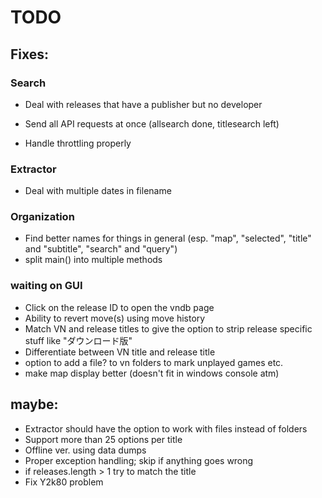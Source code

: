 # TODO

## Fixes:

### Search

- Deal with releases that have a publisher but no developer

- Send all API requests at once (allsearch done, titlesearch left)
- Handle throttling properly

### Extractor

- Deal with multiple dates in filename

### Organization

- Find better names for things in general (esp. "map", "selected", "title" and "subtitle", "search" and "query")
- split main() into multiple methods

### waiting on GUI

- Click on the release ID to open the vndb page
- Ability to revert move(s) using move history
- Match VN and release titles to give the option to strip release specific stuff like "ダウンロード版"
- Differentiate between VN title and release title 
- option to add a file? to vn folders to mark unplayed games etc.
- make map display better (doesn't fit in windows console atm)

## maybe:

- Extractor should have the option to work with files instead of folders
- Support more than 25 options per title
- Offline ver. using data dumps
- Proper exception handling; skip if anything goes wrong
- if releases.length > 1 try to match the title
- Fix Y2k80 problem
